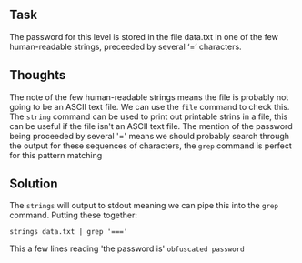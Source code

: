 <h2>Task</h2>

The password for this level is stored in the file data.txt in one of the few human-readable strings, preceeded by several ‘=’ characters.

<h2>Thoughts</h2>

The note of the few human-readable strings means the file is probably not going to be an ASCII text file. We can use the ```file``` command to check this. The ```string``` command can be used to print out printable strins in a file, this can be useful if the file isn't an ASCII text file. The mention of the password being proceeded by several '=' means we should probably search through the output for these sequences of characters, the ```grep``` command is perfect for this pattern matching

<h2>Solution</h2>

The ```strings``` will output to stdout meaning we can pipe this into the ```grep``` command. Putting these together: 
    
    strings data.txt | grep '==='

This a few lines reading 'the password is' ```obfuscated password```
